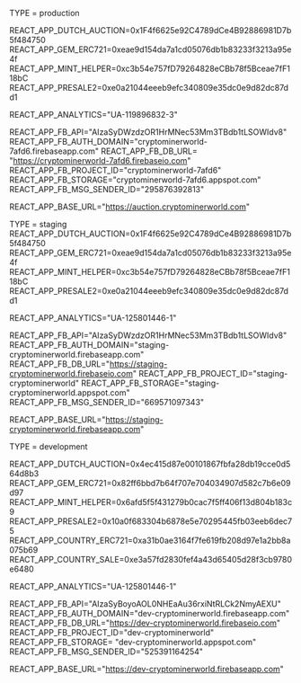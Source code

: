 TYPE = production

REACT_APP_DUTCH_AUCTION=0x1F4f6625e92C4789dCe4B92886981D7b5f484750
REACT_APP_GEM_ERC721=0xeae9d154da7a1cd05076db1b83233f3213a95e4f
REACT_APP_MINT_HELPER=0xc3b54e757fD79264828eCBb78f5Bceae7fF118bC
REACT_APP_PRESALE2=0xe0a21044eeeb9efc340809e35dc0e9d82dc87dd1

REACT_APP_ANALYTICS="UA-119896832-3"

REACT_APP_FB_API="AIzaSyDWzdzOR1HrMNec53Mm3TBdb1tLSOWIdv8"
REACT_APP_FB_AUTH_DOMAIN="cryptominerworld-7afd6.firebaseapp.com"
REACT_APP_FB_DB_URL= "https://cryptominerworld-7afd6.firebaseio.com"
REACT_APP_FB_PROJECT_ID="cryptominerworld-7afd6"
REACT_APP_FB_STORAGE="cryptominerworld-7afd6.appspot.com"
REACT_APP_FB_MSG_SENDER_ID="295876392813"

REACT_APP_BASE_URL="https://auction.cryptominerworld.com"

TYPE = staging
REACT_APP_DUTCH_AUCTION=0x1F4f6625e92C4789dCe4B92886981D7b5f484750
REACT_APP_GEM_ERC721=0xeae9d154da7a1cd05076db1b83233f3213a95e4f
REACT_APP_MINT_HELPER=0xc3b54e757fD79264828eCBb78f5Bceae7fF118bC
REACT_APP_PRESALE2=0xe0a21044eeeb9efc340809e35dc0e9d82dc87dd1

REACT_APP_ANALYTICS="UA-125801446-1"

REACT_APP_FB_API="AIzaSyDWzdzOR1HrMNec53Mm3TBdb1tLSOWIdv8"
REACT_APP_FB_AUTH_DOMAIN="staging-cryptominerworld.firebaseapp.com"
REACT_APP_FB_DB_URL="https://staging-cryptominerworld.firebaseio.com"
REACT_APP_FB_PROJECT_ID="staging-cryptominerworld"
REACT_APP_FB_STORAGE="staging-cryptominerworld.appspot.com"
REACT_APP_FB_MSG_SENDER_ID="669571097343"

REACT_APP_BASE_URL="https://staging-cryptominerworld.firebaseapp.com"

TYPE = development

REACT_APP_DUTCH_AUCTION=0x4ec415d87e00101867fbfa28db19cce0d564d8b3
REACT_APP_GEM_ERC721=0x82ff6bbd7b64f707e704034907d582c7b6e09d97
REACT_APP_MINT_HELPER=0x6afd5f5f431279b0cac7f5ff406f13d804b183c9
REACT_APP_PRESALE2=0x10a0f683304b6878e5e70295445fb03eeb6dec75
REACT_APP_COUNTRY_ERC721=0xa31b0ae3164f7fe619fb208d97e1a2bb8a075b69
REACT_APP_COUNTRY_SALE=0xe3a57fd2830fef4a43d65405d28f3cb9780e6480

REACT_APP_ANALYTICS="UA-125801446-1"

REACT_APP_FB_API="AIzaSyBoyoAOL0NHEaAu36rxiNtRLCk2NmyAEXU"
REACT_APP_FB_AUTH_DOMAIN="dev-cryptominerworld.firebaseapp.com"
REACT_APP_FB_DB_URL="https://dev-cryptominerworld.firebaseio.com"
REACT_APP_FB_PROJECT_ID="dev-cryptominerworld"
REACT_APP_FB_STORAGE= "dev-cryptominerworld.appspot.com"
REACT_APP_FB_MSG_SENDER_ID="525391164254"

REACT_APP_BASE_URL="https://dev-cryptominerworld.firebaseapp.com"
